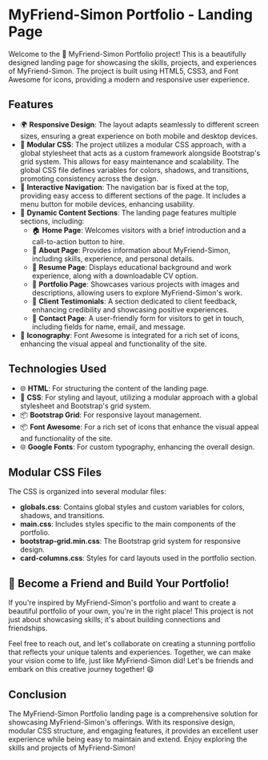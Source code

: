 # MyFriend-Simon Portfolio - Landing Page

Welcome to the 👤 MyFriend-Simon Portfolio project! This is a beautifully designed landing page for showcasing the skills, projects, and experiences of MyFriend-Simon. The project is built using HTML5, CSS3, and Font Awesome for icons, providing a modern and responsive user experience.

## Features

- 🌍 **Responsive Design**: The layout adapts seamlessly to different screen sizes, ensuring a great experience on both mobile and desktop devices.
- 🎨 **Modular CSS**: The project utilizes a modular CSS approach, with a global stylesheet that acts as a custom framework alongside Bootstrap's grid system. This allows for easy maintenance and scalability. The global CSS file defines variables for colors, shadows, and transitions, promoting consistency across the design.
- 🧭 **Interactive Navigation**: The navigation bar is fixed at the top, providing easy access to different sections of the page. It includes a menu button for mobile devices, enhancing usability.
- 📄 **Dynamic Content Sections**: The landing page features multiple sections, including:
  - 🏠 **Home Page**: Welcomes visitors with a brief introduction and a call-to-action button to hire.
  - 👤 **About Page**: Provides information about MyFriend-Simon, including skills, experience, and personal details.
  - 📜 **Resume Page**: Displays educational background and work experience, along with a downloadable CV option.
  - 🎨 **Portfolio Page**: Showcases various projects with images and descriptions, allowing users to explore MyFriend-Simon's work.
  - 💬 **Client Testimonials**: A section dedicated to client feedback, enhancing credibility and showcasing positive experiences.
  - 📩 **Contact Page**: A user-friendly form for visitors to get in touch, including fields for name, email, and message.
- 🌟 **Iconography**: Font Awesome is integrated for a rich set of icons, enhancing the visual appeal and functionality of the site.

## Technologies Used

- 🌐 **HTML**: For structuring the content of the landing page.
- 🎨 **CSS**: For styling and layout, utilizing a modular approach with a global stylesheet and Bootstrap's grid system.
- 📦 **Bootstrap Grid**: For responsive layout management.
- 📦 **Font Awesome**: For a rich set of icons that enhance the visual appeal and functionality of the site.
- 🌐 **Google Fonts**: For custom typography, enhancing the overall design.

## Modular CSS Files

The CSS is organized into several modular files:

- **globals.css**: Contains global styles and custom variables for colors, shadows, and transitions.
- **main.css**: Includes styles specific to the main components of the portfolio.
- **bootstrap-grid.min.css**: The Bootstrap grid system for responsive design.
- **card-columns.css**: Styles for card layouts used in the portfolio section.

## 🌟 Become a Friend and Build Your Portfolio!

If you're inspired by MyFriend-Simon's portfolio and want to create a beautiful portfolio of your own, you're in the right place! This project is not just about showcasing skills; it's about building connections and friendships.

Feel free to reach out, and let's collaborate on creating a stunning portfolio that reflects your unique talents and experiences. Together, we can make your vision come to life, just like MyFriend-Simon did! Let's be friends and embark on this creative journey together! 😄

## Conclusion

The MyFriend-Simon Portfolio landing page is a comprehensive solution for showcasing MyFriend-Simon's offerings. With its responsive design, modular CSS structure, and engaging features, it provides an excellent user experience while being easy to maintain and extend. Enjoy exploring the skills and projects of MyFriend-Simon!
